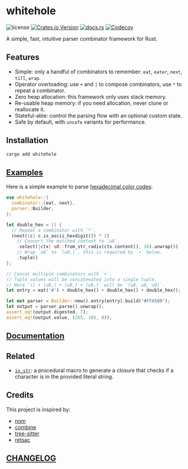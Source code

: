 # whitehole

![license](https://img.shields.io/github/license/DiscreteTom/whitehole?style=flat-square)
[![Crates.io Version](https://img.shields.io/crates/v/whitehole?style=flat-square)](https://crates.io/crates/whitehole)
[![docs.rs](https://img.shields.io/docsrs/whitehole?style=flat-square)](https://docs.rs/whitehole/)
[![Codecov](https://img.shields.io/codecov/c/github/DiscreteTom/whitehole?style=flat-square)](https://codecov.io/gh/DiscreteTom/whitehole)

A simple, fast, intuitive parser combinator framework for Rust.

## Features

- Simple: only a handful of combinators to remember: `eat`, `eater`, `next`, `till`, `wrap`.
- Operator overloading: use `+` and `|` to compose combinators, use `*` to repeat a combinator.
- Zero heap allocation: this framework only uses stack memory.
- Re-usable heap memory: if you need allocation, never clone or reallocate it.
- Stateful-able: control the parsing flow with an optional custom state.
- Safe by default, with `unsafe` variants for performance.

## Installation

```bash
cargo add whitehole
```

## [Examples](./examples)

Here is a simple example to parse [hexadecimal color codes](./examples/hex_color.rs):

```rust
use whitehole::{
  combinator::{eat, next},
  parser::Builder,
};

let double_hex = || {
  // Repeat a combinator with `*`.
  (next(|c| c.is_ascii_hexdigit()) * 2)
    // Convert the matched content to `u8`.
    .select(|ctx| u8::from_str_radix(ctx.content(), 16).unwrap())
    // Wrap `u8` to `(u8,)`, this is required by `+` below.
    .tuple()
};

// Concat multiple combinators with `+`.
// Tuple values will be concatenated into a single tuple.
// Here `() + (u8,) + (u8,) + (u8,)` will be `(u8, u8, u8)`.
let entry = eat('#') + double_hex() + double_hex() + double_hex();

let mut parser = Builder::new().entry(entry).build("#FFA500");
let output = parser.parse().unwrap();
assert_eq!(output.digested, 7);
assert_eq!(output.value, (255, 165, 0));
```

## [Documentation](https://docs.rs/whitehole/)

## Related

- [`in_str`](https://github.com/DiscreteTom/in_str/): a procedural macro to generate a closure that checks if a character is in the provided literal string.

## Credits

This project is inspired by:

- [nom](https://github.com/rust-bakery/nom)
- [combine](https://github.com/Marwes/combine)
- [tree-sitter](https://github.com/tree-sitter/tree-sitter)
- [retsac](https://github.com/DiscreteTom/retsac)

## [CHANGELOG](./CHANGELOG.md)
